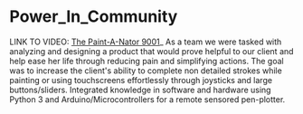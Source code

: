 # Power_In_Community
LINK TO VIDEO: [The Paint-A-Nator 9001](https://www.youtube.com/watch?v=c9EO0ap5n0Y&ab_channel=ArielWolle)_
As a team we were tasked with analyzing and designing a product that would prove helpful to our client and help ease her life through reducing pain and simplifying actions. 
The goal was to increase the client's ability to complete non detailed strokes while painting or using touchscreens effortlessly through joysticks and large buttons/sliders.
Integrated knowledge in software and hardware using Python 3 and Arduino/Microcontrollers for a remote sensored pen-plotter.
